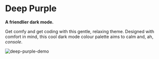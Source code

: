 # Deep Purple

**A friendlier dark mode.**

Get comfy and get coding with this gentle, relaxing theme. Designed with comfort
in mind, this cool dark mode colour palette aims to calm and, ah, _console_.

![`deep-purple-demo`](HTTPS://github.com/mixphix/deep-purple/raw/HEAD/images/demo.png)
